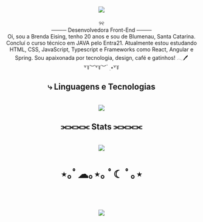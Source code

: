 <h1 align="center">
  <img src="https://readme-typing-svg.herokuapp.com/?font=Righteous&size=35&center=true&vCenter=true&width=500&height=70&duration=4000&lines=Oiee!+🌸;+Eu+sou+a+Brenda!&color=ffc8dd" />
</h1>

<div align="center">
  <div align="center">
    ୨୧
  </div>
  ──── Desenvolvedora Front-End ────
</div>

<div align="center">
  Oi, sou a Brenda Eising, tenho 20 anos e sou de Blumenau, Santa Catarina. Concluí o curso técnico em JAVA pelo Entra21. 
  Atualmente estou estudando HTML, CSS, JavaScript, Typescript e Frameworks como React, Angular e Spring. Sou apaixonada por tecnologia, design, café e gatinhos! 𓂃🖊
</div>

<div align="center">
  ꒷꒦︶꒷꒦︶ ๋ ࣭ ⭑꒷꒦
</div>

<h2 align="center">
  ⤷ Linguagens e Tecnologias
</h2>
<br>
<div align="center">
  <img src="https://skillicons.dev/icons?i=java,css,html,javascript,typescript,python,vscode,figma,mysql" />
</div>

<h2 align="center">⫘⫘⫘⫘ Stats ⫘⫘⫘⫘</h2>
<br>
<div align="center">
  <picture>
    <source
      srcset="https://github-readme-stats.vercel.app/api?username=brendaeising&show_icons=true&theme=dark"
      media="(prefers-color-scheme: dark)"
    />
    <source
      srcset="https://github-readme-stats.vercel.app/api?username=brendaeising&show_icons=true"
      media="(prefers-color-scheme: light), (prefers-color-scheme: no-preference)"
    />
    <img src="https://github-readme-stats.vercel.app/api?username=artur-debv&show_icons=true" />
  </picture>
</div>
<div align="center">
  <h1>
    ⋆｡ﾟ☁︎｡⋆｡ ﾟ☾ ﾟ｡⋆
  </h1>
</div>
<br>
<h1 align="center">
  <img src="https://readme-typing-svg.herokuapp.com/?font=Righteous&size=35&center=true&vCenter=true&width=500&height=70&duration=4000&lines=Tenha+um+ótimo+dia!+😊;&color=ffc8dd" />
</h1>
